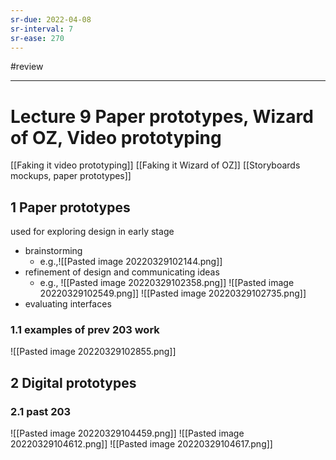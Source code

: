 ```yaml
---
sr-due: 2022-04-08
sr-interval: 7
sr-ease: 270
---
```

#review 
___

# Lecture 9 Paper prototypes, Wizard of OZ, Video prototyping

[[Faking it video prototyping]]
[[Faking it Wizard of OZ]]
[[Storyboards mockups, paper prototypes]]

## 1 Paper prototypes
used for exploring design in early stage
- brainstorming
	- e.g.,![[Pasted image 20220329102144.png]] 
- refinement of design and communicating ideas
	- e.g., ![[Pasted image 20220329102358.png]] ![[Pasted image 20220329102549.png]] ![[Pasted image 20220329102735.png]]
- evaluating interfaces

### 1.1 examples of prev 203 work
![[Pasted image 20220329102855.png]]


## 2 Digital prototypes

### 2.1 past 203
![[Pasted image 20220329104459.png]]
![[Pasted image 20220329104612.png]]
![[Pasted image 20220329104617.png]]
